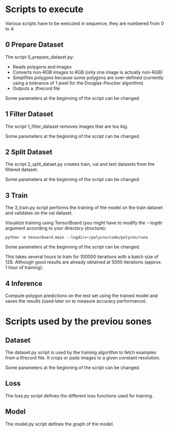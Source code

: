 # Scripts to execute

Various scripts have to be executed in sequence, they are numbered from 0 to 4.

## 0 Prepare Dataset

The script 0_prepare_dataset.py:
 - Reads polygons and images
 - Converts non-RGB images to RGB (only one image is actually non-RGB)
 - Simplifies polygons because some polygons are over-defined (currently using a tolerance of 1 pixel for the Douglas-Peucker algorithm)
 - Outputs a .tfrecord file

Some parameters at the beginning of the script can be changed.

## 1 Filter Dataset

The script 1_filter_dataset removes images that are too big.

Some parameters at the beginning of the script can be changed.

## 2 Split Dataset

The script 2_split_dataet.py creates train, val and test datasets from the filtered dataset.

Some parameters at the beginning of the script can be changed.

## 3 Train

The 3_train.py script performs the training of the model on the train dataset and validates on the val dataset.

Visualize training using TensorBoard (you might have to modify the --logdir argument according to your directory structure):
```
python -m tensorboard.main --logdir=~/polycnn/code/polycnn/runs
```

Some parameters at the beginning of the script can be changed.

This takes several hours to train for 100000 iterations with a batch size of 128. Although good results are already obtained at 5000 iterations (approx. 1 hour of training).

## 4 Inference

Compute polygon predictions on the test set using the trained model and saves the results (used later on to measure accuracy performance).

# Scripts used by the previou sones

## Dataset

The dataset.py script is used by the training algorithm to fetch examples from a tfrecord file.
It crops or pads images to a given constant resolution.

Some parameters at the beginning of the script can be changed.

## Loss

The loss.py script defines the different loss functions used for training.

## Model

The model.py script defines the graph of the model.